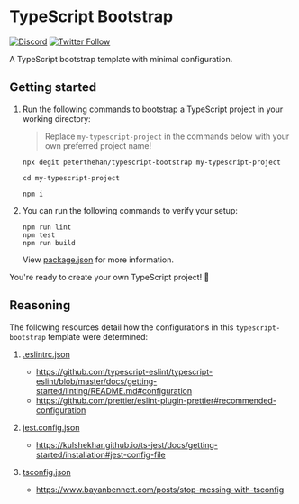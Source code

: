 # TypeScript Bootstrap

[![Discord](https://discord.com/api/guilds/258167954913361930/embed.png)](https://discord.gg/WjEFnzC) [![Twitter Follow](https://img.shields.io/twitter/follow/peterthehan.svg?style=social)](https://twitter.com/peterthehan)

A TypeScript bootstrap template with minimal configuration.

## Getting started

1. Run the following commands to bootstrap a TypeScript project in your working directory:

   > Replace `my-typescript-project` in the commands below with your own preferred project name!

   ```
   npx degit peterthehan/typescript-bootstrap my-typescript-project
   ```

   ```
   cd my-typescript-project
   ```

   ```
   npm i
   ```

2. You can run the following commands to verify your setup:

   ```
   npm run lint
   npm test
   npm run build
   ```

   View [package.json](./package.json) for more information.

You're ready to create your own TypeScript project! 🎉

## Reasoning

The following resources detail how the configurations in this `typescript-bootstrap` template were determined:

1. [.eslintrc.json](./.eslintrc.json)

   - https://github.com/typescript-eslint/typescript-eslint/blob/master/docs/getting-started/linting/README.md#configuration
   - https://github.com/prettier/eslint-plugin-prettier#recommended-configuration

2. [jest.config.json](./jest.config.json)

   - https://kulshekhar.github.io/ts-jest/docs/getting-started/installation#jest-config-file

3. [tsconfig.json](./tsconfig.json)

   - https://www.bayanbennett.com/posts/stop-messing-with-tsconfig

